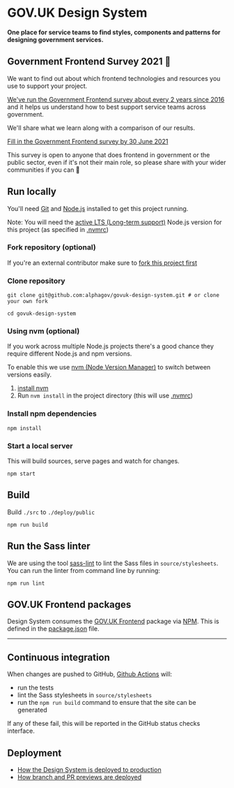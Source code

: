 # GOV.UK Design System

**One place for service teams to find styles, components and patterns for
designing government services.**

## Government Frontend Survey 2021 📝

We want to find out about which frontend technologies and resources you use to support your project.

[We've run the Government Frontend survey about every 2 years since 2016](https://technology.blog.gov.uk/2019/03/18/learn-the-results-from-the-cross-government-frontend-technology-survey/) and it helps us understand how to best support service teams across government.

We'll share what we learn along with a comparison of our results.

[Fill in the Government Frontend survey by 30 June 2021](https://surveys.publishing.service.gov.uk/s/2021_GovernmentFrontend_Survey/)

This survey is open to anyone that does frontend in government or the public sector, even if it's not their main role, so please share with your wider communities if you can 🙂

## Run locally

You'll need [Git](https://help.github.com/articles/set-up-git/) and [Node.js](https://nodejs.org/en/) installed to get this project running.

Note: You will need the [active LTS (Long-term support)](https://github.com/nodejs/Release#release-schedule) Node.js version for this project (as specified in [.nvmrc](./.nvmrc))

### Fork repository (optional)
If you're an external contributor make sure to [fork this project first](https://help.github.com/articles/fork-a-repo/)

### Clone repository
```
git clone git@github.com:alphagov/govuk-design-system.git # or clone your own fork

cd govuk-design-system
```

### Using nvm (optional)
If you work across multiple Node.js projects there's a good chance they require different Node.js and npm versions.

To enable this we use [nvm (Node Version Manager)](https://github.com/creationix/nvm) to switch between versions easily.

1. [install nvm](https://github.com/creationix/nvm#installation)
2. Run `nvm install` in the project directory (this will use [.nvmrc](./.nvmrc))

### Install npm dependencies
```
npm install
```

### Start a local server
This will build sources, serve pages and watch for changes.
```
npm start
```

## Build
Build `./src` to `./deploy/public`
```
npm run build
```

## Run the Sass linter

We are using the tool [sass-lint][sass-lint] to lint the Sass files in
`source/stylesheets`. You can run the linter from command line by running:

```
npm run lint
```

[sass-lint]: https://github.com/sasstools/sass-lint

## GOV.UK Frontend packages

Design System consumes the [GOV.UK Frontend](https://github.com/alphagov/govuk-frontend) package via [NPM](https://www.npmjs.com/).
This is defined in the [package.json](package.json) file.

--------------------

## Continuous integration

When changes are pushed to GitHub, [Github Actions][github-actions] will:

- run the tests
- lint the Sass stylesheets in `source/stylesheets`
- run the `npm run build` command to ensure that the site can be generated

If any of these fail, this will be reported in the GitHub status checks
interface.

[github-actions]: https://github.com/alphagov/govuk-design-system/actions

## Deployment

- [How the Design System is deployed to production](docs/deployment/production.md)
- [How branch and PR previews are deployed](docs/deployment/previews.md)

